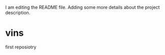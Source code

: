 I am editing the README file. Adding some more details about the project description.
# vins
first reposiotry
